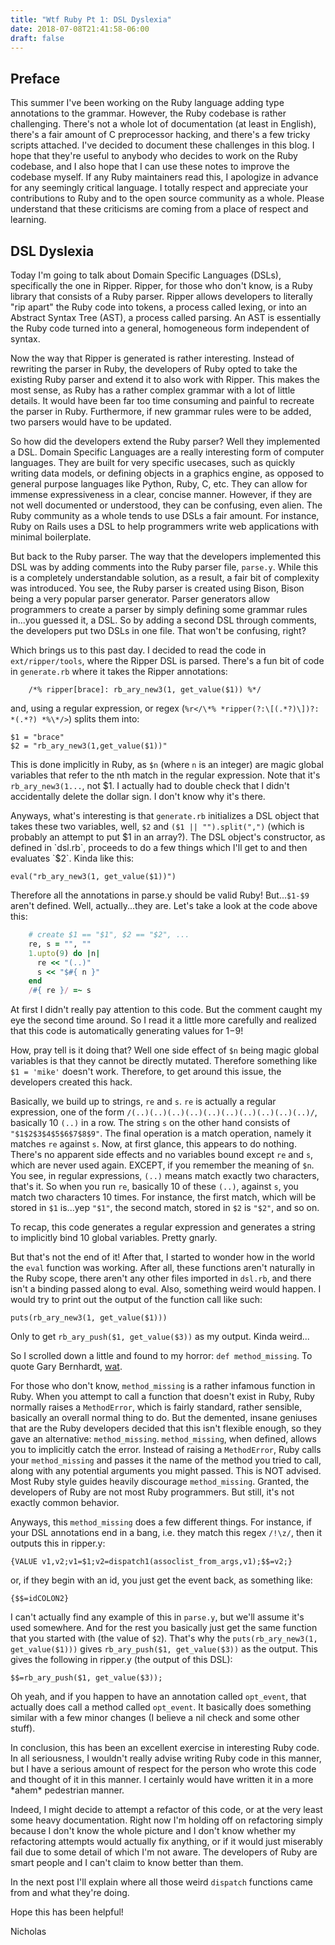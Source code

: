 ```yaml
---
title: "Wtf Ruby Pt 1: DSL Dyslexia"
date: 2018-07-08T21:41:58-06:00
draft: false
---
```


## Preface
This summer I've been working on the Ruby language adding type
annotations to the grammar. However, the Ruby codebase is rather
challenging. There's not a whole lot of documentation (at least in
English), there's a fair amount of C preprocessor hacking, and there's
a few tricky scripts attached. I've decided to document these
challenges in this blog. I hope that they're useful to anybody who
decides to work on the Ruby codebase, and I also hope that I can use
these notes to improve the codebase myself. If any Ruby maintainers
read this, I apologize in advance for any seemingly critical
language. I totally respect and appreciate your contributions to Ruby
and to the open source community as a whole. Please understand that
these criticisms are coming from a place of respect and learning.


## DSL Dyslexia

Today I'm going to talk about Domain Specific Languages (DSLs),
specifically the one in Ripper. Ripper, for those who don't know, is a
Ruby library that consists of a Ruby parser. Ripper allows developers
to literally "rip apart" the Ruby code into tokens, a process called
lexing, or into an Abstract Syntax Tree (AST), a process called
parsing. An AST is essentially the Ruby code turned into a general,
homogeneous form independent of syntax. 

Now the way that Ripper is generated is rather interesting. Instead of
rewriting the parser in Ruby, the developers of Ruby opted to take the
existing Ruby parser and extend it to also work with Ripper. This
makes the most sense, as Ruby has a rather complex grammar with a lot
of little details. It would have been far too time consuming and
painful to recreate the parser in Ruby. Furthermore, if new grammar
rules were to be added, two parsers would have to be updated.

So how did the developers extend the Ruby parser? Well they
implemented a DSL. Domain Specific Languages are a really interesting
form of computer languages. They are built for very specific usecases,
such as quickly writing data models, or defining objects in a graphics
engine, as opposed to general purpose languages like Python, Ruby, C,
etc. They can allow for immense expressiveness in a clear, concise
manner. However, if they are not well documented or understood, they
can be confusing, even alien. The Ruby community as a whole tends to
use DSLs a fair amount. For instance, Ruby on Rails uses a DSL to help
programmers write web applications with minimal boilerplate.

But back to the Ruby parser. The way that the developers implemented
this DSL was by adding comments into the Ruby parser file,
`parse.y`. While this is a completely understandable solution, as a
result, a fair bit of complexity was introduced. You see, the Ruby
parser is created using Bison, Bison being a very popular parser
generator. Parser generators allow programmers to create a parser by
simply defining some grammar rules in...you guessed it, a DSL. So by
adding a second DSL through comments, the developers put two DSLs in
one file. That won't be confusing, right?

Which brings us to this past day. I decided to read the code in
`ext/ripper/tools`, where the Ripper DSL is parsed. There's a fun
bit of code in `generate.rb` where it takes the Ripper annotations:
```
    /*% ripper[brace]: rb_ary_new3(1, get_value($1)) %*/
```

and, using a regular expression, or regex (`%r</\*%
*ripper(?:\[(.*?)\])?: *(.*?) *%\*/>`) splits them into:

    $1 = "brace"
    $2 = "rb_ary_new3(1,get_value($1))"
	
This is done implicitly in Ruby, as `$n` (where `n` is an integer) are
magic global variables that refer to the nth match in the regular
expression. Note that it's `rb_ary_new3(1...`, not $1. I actually had
to double check that I didn't accidentally delete the dollar sign. I
don't know why it's there.

Anyways, what's interesting is that `generate.rb` initializes a DSL
object that takes these two variables, well, `$2` and `($1 ||
"").split(",")` (which is probably an attempt to put $1 in an
array?). The DSL object's constructor, as defined in `dsl.rb`,
proceeds to do a few things which I'll get to and then evaluates
`$2`. Kinda like this:

    eval("rb_ary_new3(1, get_value($1))")

Therefore all the annotations in parse.y should be valid Ruby!
But...`$1-$9` aren't defined. Well, actually...they are. Let's take a
look at the code above this:

```ruby
    # create $1 == "$1", $2 == "$2", ...
    re, s = "", ""
    1.upto(9) do |n|
      re << "(..)"
      s << "$#{ n }"
    end
    /#{ re }/ =~ s
```
At first I didn't really pay attention to this code. But the comment
caught my eye the second time around. So I read it a little more
carefully and realized that this code is automatically generating
values for $1-$9!

How, pray tell is it doing that? Well one side effect of `$n` being
magic global variables is that they cannot be directly
mutated. Therefore something like `$1 = 'mike'` doesn't
work. Therefore, to get around this issue, the developers created this
hack. 

Basically, we build up to strings, `re` and `s`. `re` is actually a
regular expression, one of the form 
`/(..)(..)(..)(..)(..)(..)(..)(..)(..)(..)/`, basically 10
`(..)` in a row. The string `s` on the other hand consists of
`"$1$2$3$4$5$6$7$8$9"`. The final operation is a match operation,
namely it matches `re` against `s`. Now, at first glance, this appears
to do nothing. There's no apparent side effects and no variables bound
except `re` and `s`, which are never used again. EXCEPT, if you
remember the meaning of `$n`. You see, in regular expressions, `(..)`
means match exactly two characters, that's it. So when you run `re`,
basically 10 of these `(..)`, against `s`, you match two characters 10
times. For instance, the first match, which will be stored in `$1`
is...yep `"$1"`, the second match, stored in `$2` is `"$2"`, and so
on.

To recap, this code generates a regular expression and generates a
string to implicitly bind 10 global variables. Pretty gnarly.

But that's not the end of it! After that, I started to wonder how in
the world the `eval` function was working. After all, these functions
aren't naturally in the Ruby scope, there aren't any other files
imported in `dsl.rb`, and there isn't a binding passed along to
eval. Also, something weird would happen. I would try to print out the
output of the function call like such:

    puts(rb_ary_new3(1, get_value($1)))

Only to get `rb_ary_push($1, get_value($3))` as my output. Kinda weird...

So I scrolled down a little and found to my horror: `def
method_missing`. To quote Gary Bernhardt,
[wat](https://www.destroyallsoftware.com/talks/wat). 

For those who don't know, `method_missing` is a rather infamous
function in Ruby. When you attempt to call a function that doesn't
exist in Ruby, Ruby normally raises a `MethodError`, which is fairly
standard, rather sensible, basically an overall normal thing to do. But
the demented, insane geniuses that are the Ruby developers decided
that this isn't flexible enough, so they gave an alternative:
`method_missing`. `method_missing`, when defined, allows you to
implicitly catch the error. Instead of raising a `MethodError`, Ruby
calls your `method_missing` and passes it the name of the method you
tried to call, along with any potential arguments you might
passed. This is NOT advised. Most Ruby style guides heavily discourage
`method_missing`. Granted, the developers of Ruby are not most Ruby
programmers. But still, it's not exactly common behavior.

Anyways, this `method_missing` does a few different things. For
instance, if your DSL annotations end in a bang, i.e. they match this
regex `/!\z/`, then it outputs this in ripper.y:

    {VALUE v1,v2;v1=$1;v2=dispatch1(assoclist_from_args,v1);$$=v2;}

or, if they begin with an id, you just get the event back, as something like:

    {$$=idCOLON2}
	
I can't actually find any example of this in `parse.y`, but we'll
assume it's used somewhere. And for the rest you basically just get
the same function that you started with (the value of `$2`). That's why
the `puts(rb_ary_new3(1, get_value($1)))` gives `rb_ary_push($1,
get_value($3))` as the output. This gives the following in ripper.y (the output of this DSL):

    $$=rb_ary_push($1, get_value($3));

Oh yeah, and if you happen to have an annotation called `opt_event`,
that actually does call a method called `opt_event`. It basically does
something similar with a few minor changes (I believe a nil check and
some other stuff).

In conclusion, this has been an excellent exercise in interesting Ruby
code. In all seriousness, I wouldn't really advise writing Ruby code
in this manner, but I have a serious amount of respect for the person
who wrote this code and thought of it in this manner. I certainly
would have written it in a more \*ahem\* pedestrian manner. 

Indeed, I might decide to attempt a refactor of this code, or at the
very least some heavy documentation. Right now I'm holding off on
refactoring simply because I don't know the whole picture and I don't
know whether my refactoring attempts would actually fix anything, or
if it would just miserably fail due to some detail of which I'm not
aware. The developers of Ruby are smart people and I can't claim to
know better than them. 

In the next post I'll explain where all those weird `dispatch`
functions came from and what they're doing.

Hope this has been helpful!

Nicholas
